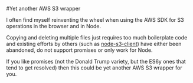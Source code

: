 #Yet another AWS S3 wrapper

I often find myself reinventing the wheel when using the AWS SDK for S3 operations in the browser and in Node.

Copying and deleting multiple files just requires too much boilerplate code and existing efforts by others (such as [node-s3-client](https://github.com/andrewrk/node-s3-client)) have either been abandoned, do not support promises or only work for Node.

If you like promises (not the Donald Trump variety, but the ES6y ones that tend to get resolved) then this could be yet another AWS S3 wrapper for you.

